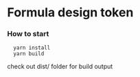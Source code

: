 # Formula design token

### How to start

```shell
  yarn install
  yarn build
```

check out dist/ folder for build output
